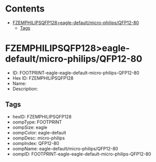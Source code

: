 



Contents
========

* [FZEMPHILIPSQFP128>eagle-default/micro-philips/QFP12-80](#fzemphilipsqfp128eagle-defaultmicro-philipsqfp12-80)
	* [Tags](#tags)

# FZEMPHILIPSQFP128>eagle-default/micro-philips/QFP12-80

- ID: FOOTPRINT-eagle-eagle-default-micro-philips-QFP12-80
- Hex ID: FZEMPHILIPSQFP128
- Name: 
- Description: 

## Tags

- hexID: FZEMPHILIPSQFP128
- oompType: FOOTPRINT
- oompSize: eagle
- oompColor: eagle-default
- oompDesc: micro-philips
- oompIndex: QFP12-80
- oompName: eagle-default/micro-philips/QFP12-80
- oompID: FOOTPRINT-eagle-eagle-default-micro-philips-QFP12-80
